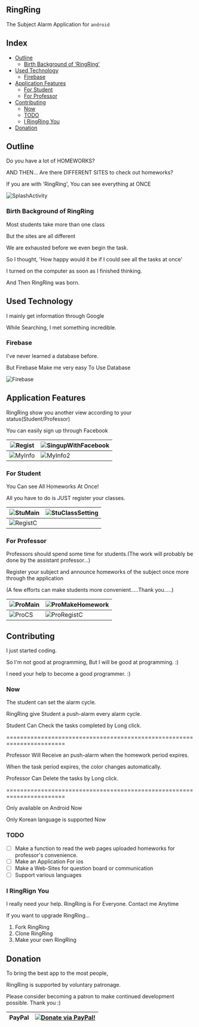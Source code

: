 ## RingRing

The Subject Alarm Application for `android`

## Index

- [Outline](https://github.com/pingrae/RingRing#outline)
  - [Birth Background of 'RingRing'](https://github.com/pingrae/RingRing#birth-background-of-ringring)
- [Used Technology](https://github.com/pingrae/RingRing#used-technology)
  - [Firebase](https://github.com/pingrae/RingRing#firebase)
- [Application Features](https://github.com/pingrae/RingRing#application-features)
  - [For Student](https://github.com/pingrae/RingRing#for-student)
  - [For Professor](https://github.com/pingrae/RingRing#for-professor)
- [Contributing](https://github.com/pingrae/RingRing#contributing)
  - [Now](https://github.com/pingrae/RingRing#now)
  - [TODO](https://github.com/pingrae/RingRing#todo)
  - [I RingRing You](https://github.com/pingrae/RingRing#i-ringring-you)
- [Donation](https://github.com/pingrae/RingRing#donation)

## Outline

Do you have a lot of HOMEWORKS?

AND THEN... Are there DIFFERENT SITES to check out homeworks?

If you are with 'RingRing', You can see everything at ONCE

![SplashActivity](https://imgur.com/fZ6C5U2.png)

### Birth Background of RingRing

Most students take more than one class

But the sites are all different

We are exhausted before we even begin the task.

So I thought, 'How happy would it be if I could see all the tasks at once'

I turned on the computer as soon as I finished thinking.

And Then RingRing was born.

## Used Technology

I mainly get information through Google

While Searching, I met something incredible.

### Firebase

I've never learned a database before.

But Firebase Make me very easy To Use Database

![Firebase](https://i.imgur.com/uo67Dtm.png)

## Application Features

RingRing show you another view according to your status(Student/Professor)

You can easily sign up through Facebook

| ![Regist](https://i.imgur.com/2TSGlPm.png) | ![SingupWithFacebook](https://i.imgur.com/67ITwSj.png) |
|--------------------------------------------|--------------------------------------------------------|
| ![MyInfo](https://i.imgur.com/zCw6EDp.png) | ![MyInfo2](https://i.imgur.com/CjtSDu2.png)            |

### For Student

You Can see All Homeworks At Once!

All you have to do is JUST register your classes.

| ![StuMain](https://i.imgur.com/hnPDugc.png)| ![StuClassSetting](https://i.imgur.com/HpUJ5LI.png)    |
|--------------------------------------------|--------------------------------------------------------|
| ![RegistC](https://i.imgur.com/MCjSUtA.png)|

### For Professor

Professors should spend some time for students.(The work will probably be done by the assistant professor...)

Register your subject and announce homeworks of the subject once more through the application

(A few efforts can make students more convenient.....Thank you.....)

| ![ProMain](https://i.imgur.com/MffaeT5.png)| ![ProMakeHomework](https://i.imgur.com/cujBoiW.png)    |
|--------------------------------------------|--------------------------------------------------------|
| ![ProCS](https://i.imgur.com/l6w7BYy.png)  | ![ProRegistC](https://i.imgur.com/dpPeEKV.png)         |

## Contributing

I just started coding.

So I'm not good at programming, But I will be good at programming. :)

I need your help to become a good programmer. :)

### Now

  The student can set the alarm cycle.

  RingRing give Student a push-alarm every alarm cycle.

  Student Can Check the tasks completed by Long click.

=======================================================================

  Professor Will Receive an push-alarm when the homework period expires.

  When the task period expires, the color changes automatically.

  Professor Can Delete the tasks by Long click.

=======================================================================

  Only available on Android Now

  Only Korean language is supported Now


### TODO

- [ ] Make a function to read the web pages uploaded homeworks for professor's convenience.
- [ ] Make an Application For ios
- [ ] Make a Web-Sites for question board or communication
- [ ] Support various languages

### I RingRign You

I really need your help.
RingRing is For Everyone.
Contact me Anytime

If you want to upgrade RingRing...
 1. Fork RingRing
 2. Clone RingRing
 3. Make your own RingRing

## Donation

To bring the best app to the most people,

RingRing is supported by voluntary patronage.

Please consider becoming a patron to make continued development possible. Thank you :)

| PayPal | <a href="https://paypal.me/pingrae" target="_blank"><img src="https://www.paypalobjects.com/webstatic/mktg/logo/AM_mc_vs_dc_ae.jpg" alt="Donate via PayPal!" title="Donate via PayPal!" /></a> |
|:-------------------------------------------:|:-------------------------------------------------------------:|




